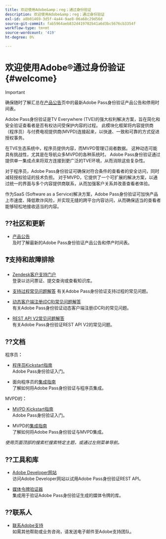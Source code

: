 ```yaml
---
title: 欢迎使用Adobe&amp；reg；通过身份验证
description: 欢迎使用Adobe&amp；reg；通过身份验证
exl-id: a8b01469-3d5f-4a44-9ae8-06a68c29d56d
source-git-commit: fab5964aeb832d419702b41a6d3bc5676cb3354f
workflow-type: tm+mt
source-wordcount: '419'
ht-degree: 0%

---
```


# 欢迎使用Adobe®通过身份验证 {#welcome}

>[!IMPORTANT]
>
> 确保随时了解汇总在[产品公告](/help/authentication/product-announcements.md)页中的最新Adobe Pass身份验证产品公告和停用时间表。

Adobe Pass身份验证是TV Everywhere (TVE)的强大权利解决方案，旨在简化和安全验证查看者是否有权访问受保护内容的过程。 此模块化框架将内容提供商（程序员）与付费电视提供商(MVPD)连接起来，以快速、一致和可靠的方式促进授权事务。

在TVE生态系统中，程序员提供内容，而MVPD管理订阅者数据。 这种动态可能具有挑战性，尤其是在导航众多MVPD的各种系统时。 Adobe Pass身份验证通过提供单一集成点来将双方连接到更广泛的TVE环境，从而消除这些复杂性。

对于程序员，Adobe Pass身份验证可确保对符合条件的查看者的安全访问，同时减轻授权验证的技术负担。 对于MVPD，它提供了一个可扩展的解决方案，以通过统一的界面与多个内容提供商联系，从而加强客户关系并改善查看者体验。

作为SaaS (Software as a Service)解决方案，Adobe Pass身份验证可加快产品上市速度、降低欺诈风险，并实现无缝的跨平台内容访问，从而确保适当的查看者能够轻松地接收适当的内容。

## ??社区和更新

* [产品公告](/help/authentication/product-announcements.md)\
  及时了解最新的Adobe Pass身份验证产品公告和停产时间表。

## ❓支持和故障排除

* [Zendesk客户支持门户](https://tve.zendesk.com/home)\
  登录以访问票证、提交查询或查看知识库。

* [支持过程常见问题解答](/help/authentication/kickstart/support-procedures-faqs.md)
有关Adobe Pass身份验证支持过程的常见问题。

* [动态客户端注册(DCR)常见问题解答](/help/authentication/integration-guide-programmers/rest-apis/rest-api-dcr/dynamic-client-registration-faqs.md)\
  有关Adobe Pass身份验证动态客户端注册(DCR)的常见问题。

* [REST API V2常见问题解答](/help/authentication/integration-guide-programmers/rest-apis/rest-api-v2/rest-api-v2-faqs.md)\
  有关Adobe Pass身份验证REST API V2的常见问题。

## ??文档

程序员&#x200B;**：**

* [程序员Kickstart指南](/help/authentication/kickstart/programmer-kickstart-guide.md)\
  Adobe Pass身份验证入门。

* 面向程序员的[集成指南](/help/authentication/integration-guide-programmers/programmer-integration-guide-overview.md)\
  了解如何将Adobe Pass身份验证与程序员集成。

MVPD的&#x200B;**：**

* [MVPD Kickstart指南](/help/authentication/kickstart/mvpd-kickstart-guide.md)\
  Adobe Pass身份验证入门。

* MVPD的[集成指南](/help/authentication/integration-guide-mvpds/mvpd-integration-guide-overview.md)\
  了解如何将Adobe Pass身份验证与MVPD集成。

*使用页面顶部的搜索栏搜索特定主题，或通过左侧菜单导航。*

## ??️工具和库

* [Adobe Developer网站](https://developer.adobe.com/adobe-pass/)\
  访问Adobe Developer网站以试用Adobe Pass身份验证REST API。

* [媒体令牌验证器](https://tve.zendesk.com/hc/en-us/articles/204963159-Media-Token-Verifier-library)\
  集成用于验证Adobe Pass身份验证生成的媒体令牌的库。

## ??联系人

* [联系Adobe支持](mailto:tve-support@adobe.com)\
  如需其他帮助或业务咨询，请发送电子邮件至Adobe支持团队。
